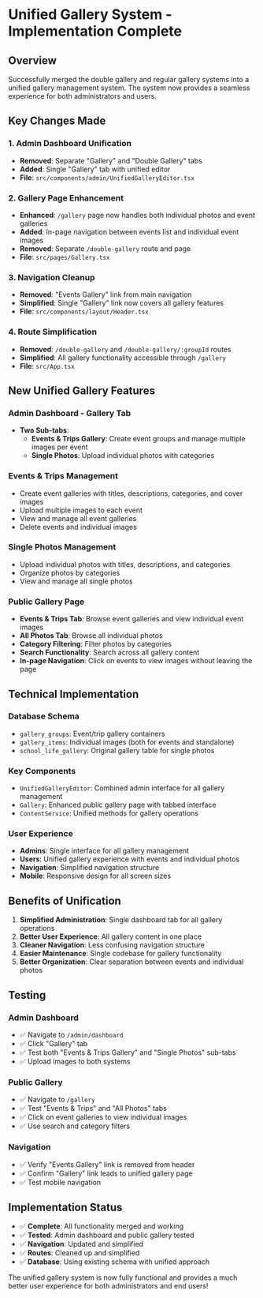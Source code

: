# Unified Gallery System - Implementation Complete

## Overview
Successfully merged the double gallery and regular gallery systems into a unified gallery management system. The system now provides a seamless experience for both administrators and users.

## Key Changes Made

### 1. **Admin Dashboard Unification**
- **Removed**: Separate "Gallery" and "Double Gallery" tabs
- **Added**: Single "Gallery" tab with unified editor
- **File**: `src/components/admin/UnifiedGalleryEditor.tsx`

### 2. **Gallery Page Enhancement**
- **Enhanced**: `/gallery` page now handles both individual photos and event galleries
- **Added**: In-page navigation between events list and individual event images
- **Removed**: Separate `/double-gallery` route and page
- **File**: `src/pages/Gallery.tsx`

### 3. **Navigation Cleanup**
- **Removed**: "Events Gallery" link from main navigation
- **Simplified**: Single "Gallery" link now covers all gallery features
- **File**: `src/components/layout/Header.tsx`

### 4. **Route Simplification**
- **Removed**: `/double-gallery` and `/double-gallery/:groupId` routes
- **Simplified**: All gallery functionality accessible through `/gallery`
- **File**: `src/App.tsx`

## New Unified Gallery Features

### **Admin Dashboard - Gallery Tab**
- **Two Sub-tabs**: 
  - **Events & Trips Gallery**: Create event groups and manage multiple images per event
  - **Single Photos**: Upload individual photos with categories

### **Events & Trips Management**
- Create event galleries with titles, descriptions, categories, and cover images
- Upload multiple images to each event
- View and manage all event galleries
- Delete events and individual images

### **Single Photos Management**
- Upload individual photos with titles, descriptions, and categories
- Organize photos by categories
- View and manage all single photos

### **Public Gallery Page**
- **Events & Trips Tab**: Browse event galleries and view individual event images
- **All Photos Tab**: Browse all individual photos
- **Category Filtering**: Filter photos by categories
- **Search Functionality**: Search across all gallery content
- **In-page Navigation**: Click on events to view images without leaving the page

## Technical Implementation

### **Database Schema**
- `gallery_groups`: Event/trip gallery containers
- `gallery_items`: Individual images (both for events and standalone)
- `school_life_gallery`: Original gallery table for single photos

### **Key Components**
- `UnifiedGalleryEditor`: Combined admin interface for all gallery management
- `Gallery`: Enhanced public gallery page with tabbed interface
- `ContentService`: Unified methods for gallery operations

### **User Experience**
- **Admins**: Single interface for all gallery management
- **Users**: Unified gallery experience with events and individual photos
- **Navigation**: Simplified navigation structure
- **Mobile**: Responsive design for all screen sizes

## Benefits of Unification

1. **Simplified Administration**: Single dashboard tab for all gallery operations
2. **Better User Experience**: All gallery content in one place
3. **Cleaner Navigation**: Less confusing navigation structure
4. **Easier Maintenance**: Single codebase for gallery functionality
5. **Better Organization**: Clear separation between events and individual photos

## Testing

### **Admin Dashboard**
- ✅ Navigate to `/admin/dashboard`
- ✅ Click "Gallery" tab
- ✅ Test both "Events & Trips Gallery" and "Single Photos" sub-tabs
- ✅ Upload images to both systems

### **Public Gallery**
- ✅ Navigate to `/gallery`
- ✅ Test "Events & Trips" and "All Photos" tabs
- ✅ Click on event galleries to view individual images
- ✅ Use search and category filters

### **Navigation**
- ✅ Verify "Events Gallery" link is removed from header
- ✅ Confirm "Gallery" link leads to unified gallery page
- ✅ Test mobile navigation

## Implementation Status
- ✅ **Complete**: All functionality merged and working
- ✅ **Tested**: Admin dashboard and public gallery tested
- ✅ **Navigation**: Updated and simplified
- ✅ **Routes**: Cleaned up and simplified
- ✅ **Database**: Using existing schema with unified approach

The unified gallery system is now fully functional and provides a much better user experience for both administrators and end users!
